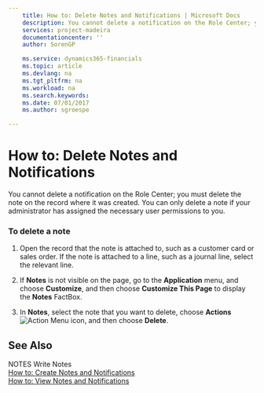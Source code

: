 ```yaml
---
    title: How to: Delete Notes and Notifications | Microsoft Docs
    description: You cannot delete a notification on the Role Center; you must delete the note on the record where it was created. You can only delete a note if your administrator has assigned the necessary user permissions to you.
    services: project-madeira
    documentationcenter: ''
    author: SorenGP

    ms.service: dynamics365-financials
    ms.topic: article
    ms.devlang: na
    ms.tgt_pltfrm: na
    ms.workload: na
    ms.search.keywords:
    ms.date: 07/01/2017
    ms.author: sgroespe

---
```

# How to: Delete Notes and Notifications
You cannot delete a notification on the Role Center; you must delete the note on the record where it was created. You can only delete a note if your administrator has assigned the necessary user permissions to you.  
  
### To delete a note  
  
1.  Open the record that the note is attached to, such as a customer card or sales order. If the note is attached to a line, such as a journal line, select the relevant line.  
  
2.  If **Notes** is not visible on the page, go to the **Application** menu, and choose **Customize**, and then choose **Customize This Page** to display the **Notes** FactBox.  
  
3.  In **Notes**, select the note that you want to delete, choose **Actions**![Action Menu icon](../FullExperience/media/actionmenuicon.png "actionMenuIcon"), and then choose **Delete**.  
  
## See Also  
 NOTES Write Notes   
 [How to: Create Notes and Notifications](../FullExperience/how-to-create-notes-and-notifications.md)   
 [How to: View Notes and Notifications](../FullExperience/how-to-view-notes-and-notifications.md)